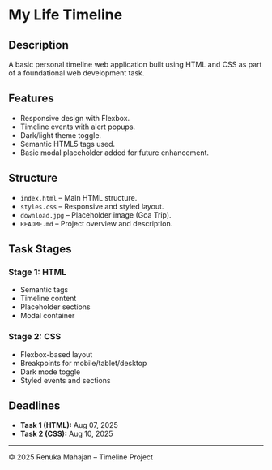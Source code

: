 # My Life Timeline

##  Description

A basic personal timeline web application built using HTML and CSS as part of a foundational web development task.

##  Features

- Responsive design with Flexbox.
- Timeline events with alert popups.
- Dark/light theme toggle.
- Semantic HTML5 tags used.
- Basic modal placeholder added for future enhancement.

## Structure

- `index.html` – Main HTML structure.
- `styles.css` – Responsive and styled layout.
- `download.jpg` – Placeholder image (Goa Trip).
- `README.md` – Project overview and description.

##  Task Stages

###  Stage 1: HTML
- Semantic tags
- Timeline content
- Placeholder sections
- Modal container

###  Stage 2: CSS
- Flexbox-based layout
- Breakpoints for mobile/tablet/desktop
- Dark mode toggle
- Styled events and sections

##  Deadlines

- **Task 1 (HTML):** Aug 07, 2025
- **Task 2 (CSS):** Aug 10, 2025

---

© 2025 Renuka Mahajan – Timeline Project
